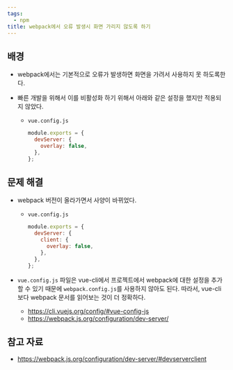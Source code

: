 ```yaml
---
tags:
  - npm
title: webpack에서 오류 발생시 화면 가리지 않도록 하기
---
```



## 배경

- webpack에서는 기본적으로 오류가 발생하면 화면을 가려서 사용하지 못 하도록한다.

- 빠른 개발을 위해서 이를 비활성화 하기 위해서 아래와 같은 설정을 했지만 적용되지 않았다.

  - `vue.config.js`

    ```javascript
    module.exports = {
      devServer: {
        overlay: false,
      },
    };
    ```

## 문제 해결

- webpack 버전이 올라가면서 사양이 바뀌었다.

  - `vue.config.js`

    ```javascript
    module.exports = {
      devServer: {
        client: {
          overlay: false,
        },
      },
    };
    ```

- `vue.config.js` 파일은 vue-cli에서 프로젝트에서 webpack에 대한 설정을 추가할 수 있기 때문에 `webpack.config.js`를 사용하지 않아도 된다. 따라서, vue-cli보다 webpack 문서를 읽어보는 것이 더 정확하다.

  - https://cli.vuejs.org/config/#vue-config-js
  - https://webpack.js.org/configuration/dev-server/

## 참고 자료

- https://webpack.js.org/configuration/dev-server/#devserverclient
